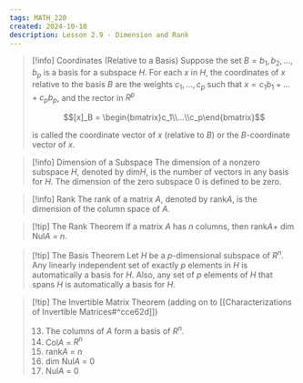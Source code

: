 ```yaml
---
tags: MATH_220
created: 2024-10-10
description: Lesson 2.9 - Dimension and Rank
---
```


> [!info] Coordinates (Relative to a Basis)
> Suppose the set $B = {b_1, b_2, ..., b_p}$ is a basis for a subspace $H$. For each $x$ in $H$, the coordinates of $x$ relative to the basis $B$ are the weights $c_1, ..., c_p$ such that $x = c_1b_1 + ... + c_pb_p$, and the rector in $R^p$
> 
> $$[x]_B = \begin{bmatrix}c_1\\...\\c_p\end{bmatrix}$$
> 
> is called the coordinate vector of $x$ (relative to $B$) or the $B$-coordinate vector of $x$.

> [!info] Dimension of a Subspace
> The dimension of a nonzero subspace $H$, denoted by dim$H$, is the number of vectors in any basis for $H$. The dimension of the zero subspace ${0}$ is defined to be zero.

> [!info] Rank
> The rank of a matrix $A$, denoted by rank$A$, is the dimension of the column space of $A$.

> [!tip] The Rank Theorem
> If a matrix $A$ has $n$ columns, then rank$A +$ dim Nul$A$ = $n$.

> [!tip] The Basis Theorem
> Let $H$ be a $p$-dimensional subspace of $R^n$. Any linearly independent set of exactly $p$ elements in $H$ is automatically a basis for $H$. Also, any set of $p$ elements of $H$ that spans $H$ is automatically a basis for $H$.

> [!tip] The Invertible Matrix Theorem (adding on to [[Characterizations of Invertible Matrices#^cce62d]])
> 
> 13. The columns of $A$ form a basis of $R^n$.
> 14. Col$A$ = $R^n$
> 15. rank$A$ = $n$
> 16. dim Nul$A$ = 0
> 17. Nul$A$ = ${0}$